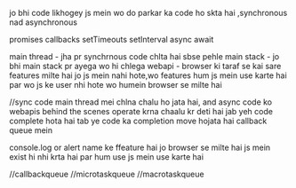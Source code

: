 jo bhi code likhogey js mein wo do parkar ka code ho skta hai ,synchronous nad asynchronous 

promises
callbacks
setTimeouts
setInterval
async await



main thread - jha pr synchrnous code chlta hai sbse pehle
main stack - jo bhi main stack pr ayega wo hi chlega 
webapi - browser  ki taraf se kai sare features milte hai jo js mein nahi hote,wo features hum js mein use karte hai par wo js ke user nhi hote wo humein browser se milte hai 


//sync code main thread mei chlna chalu ho jata hai, and async code ko webapis behind the scenes operate krna 
chaalu kr deti hai jab yeh code complete hota hai tab ye code ka completion move hojata hai callback queue
mein

console.log or alert name ke ffeature hai jo browser se milte hai js mein exist hi nhi krta hai par hum use js mein use karte hai



//callbackqueue
//microtaskqueue
//macrotaskqueue
